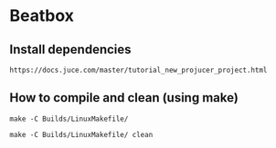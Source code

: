 # Beatbox

## Install dependencies

`https://docs.juce.com/master/tutorial_new_projucer_project.html`

## How to compile and clean (using make)

```
make -C Builds/LinuxMakefile/
```

```
make -C Builds/LinuxMakefile/ clean
```
